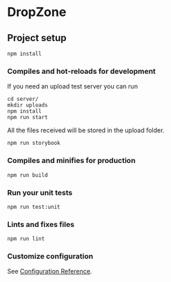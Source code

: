# DropZone

## Project setup
```
npm install
```

### Compiles and hot-reloads for development
If you need an upload test server you can run 
```
cd server/
mkdir uploads
npm install 
npm run start
```
All the files received will be stored in the upload folder.

```
npm run storybook
```

### Compiles and minifies for production
```
npm run build
```

### Run your unit tests
```
npm run test:unit
```

### Lints and fixes files
```
npm run lint
```

### Customize configuration
See [Configuration Reference](https://cli.vuejs.org/config/).
